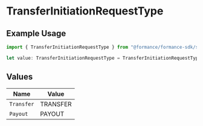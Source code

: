 # TransferInitiationRequestType

## Example Usage

```typescript
import { TransferInitiationRequestType } from "@formance/formance-sdk/sdk/models/shared";

let value: TransferInitiationRequestType = TransferInitiationRequestType.Payout;
```

## Values

| Name       | Value      |
| ---------- | ---------- |
| `Transfer` | TRANSFER   |
| `Payout`   | PAYOUT     |